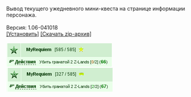 Вывод текущего ужедневного мини-квеста на странице информации персонажа.
<br>
<br>
Версия: 1.06-041018
<br>
[[Установить]](https://raw.githubusercontent.com/MyRequiem/comfortablePlayingInGW/master/separatedScripts/CurrentQuestOnInfo/currentQuestOnInfo.user.js) [[Скачать zip-архив]](https://raw.githubusercontent.com/MyRequiem/comfortablePlayingInGW/master/separatedScripts/CurrentQuestOnInfo/currentQuestOnInfo.user.js.zip)
<br>
<br>
![CurrentQuestOnInfo](https://raw.githubusercontent.com/MyRequiem/comfortablePlayingInGW/master/imgs/CurrentQuestOnInfo/screen1.png)
<br>
![CurrentQuestOnInfo](https://raw.githubusercontent.com/MyRequiem/comfortablePlayingInGW/master/imgs/CurrentQuestOnInfo/screen2.png)
<br>

